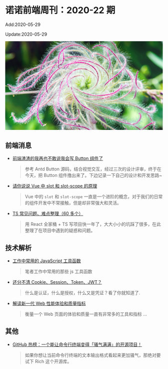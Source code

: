 <!--
 * @Description: 2020-22
 * @Author: zoeblow
 * @Email: wangfuyuan@nnuo.com
 * @Date: 2020-05-29 19:10:25
 * @LastEditors: zoeblow
 * @LastEditTime: 2020-05-29 13:57:19
 * @FilePath: \nuofe-weekly\2020\weekly-22.md
 -->

# 诺诺前端周刊：2020-22 期

Add:2020-05-29

Update:2020-05-29

![202022](../images/2020/202022.jpg)

## 前端消息

- [前端渣渣的我再也不敢说我会写 Button 组件了](https://mp.weixin.qq.com/s/1t5LNJqu1WXIUJ41ey4N9A)

  > 参考 Antd Button 源码，结合视觉交互，经过三次的设计评审，终于在今天，把 Button 组件撸出来了。下边记录一下自己的设计和开发思路~

- [请你说说 Vue 中 slot 和 slot-scope 的原理](https://mp.weixin.qq.com/s/nK7qriZeQ_e1fue_THmiSQ)

  > Vue 中的 `slot` 和 `slot-scope` 一直是一个进阶的概念，对于我们的日常的组件开发中不常接触，但是却非常强大和灵活。

- [TS 常见问题、难点整理（60 多个）](https://mp.weixin.qq.com/s/kYrVKtgqsaR8vEb_3sL9Ow)

  > 用 React 全家桶 + TS 写项目快一年了，大大小小的坑踩了很多，在此整理了在项目中遇到的疑惑和问题。

## 技术解析

- [工作中常用的 JavaScript 工具函数](https://mp.weixin.qq.com/s/MhNgO4ZJBx8dFLrYBD9VtA)

  > 笔者工作中常用的那些 js 工具函数

- [还分不清 Cookie、Session、Token、JWT？](https://juejin.im/post/5e055d9ef265da33997a42cc)

  > 什么是认证，什么是授权，什么又是凭证？看了你就知道了.

- [解读新一代 Web 性能体验和质量指标](https://mp.weixin.qq.com/s/lhrnTkAoAVh9is2rqII4MQ)

  > 衡量一个 Web 页面的体验和质量一直有非常多的工具和指标 ...

<!-- ## 业界新闻

- [BootStrap 5.0 将放弃支持 IE](https://mp.weixin.qq.com/s/r8DVkzl7gfFm2YSmGHC4-g)

  > 最近，BootStrap 团队成员 XhmikosR 在 GitHub 上透露，BS 5 将放弃支持 IE 浏览器。 -->

## 其他

- [GitHub 热榜：一个能让命令行终端变得「骚气满满」的开源项目！](https://mp.weixin.qq.com/s/NSIHoQ72DpCR-XJlp0yOBQ)

  > 如果你想让当前命令行终端的文本输出格式看起来更加骚气，那绝对要试下 Rich 这个开源库。
